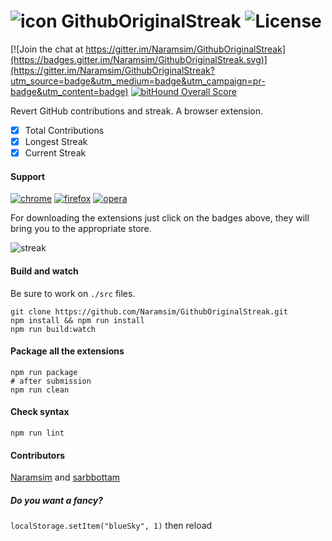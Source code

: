 ![icon](https://raw.githubusercontent.com/Naramsim/GithubOriginalStreak/master/chrome/icons/g48.png) GithubOriginalStreak ![License](https://img.shields.io/badge/License-MPL2.0-yellowgreen.svg)
===

[![Join the chat at https://gitter.im/Naramsim/GithubOriginalStreak](https://badges.gitter.im/Naramsim/GithubOriginalStreak.svg)](https://gitter.im/Naramsim/GithubOriginalStreak?utm_source=badge&utm_medium=badge&utm_campaign=pr-badge&utm_content=badge) [![bitHound Overall Score](https://www.bithound.io/github/Naramsim/GithubOriginalStreak/badges/score.svg)](https://www.bithound.io/github/Naramsim/GithubOriginalStreak)

Revert GitHub contributions and streak. A browser extension.
- [x] Total Contributions
- [x] Longest Streak
- [x] Current Streak

#### Support
[![chrome](https://img.shields.io/badge/chrome-v1.6-brightgreen.svg)](https://chrome.google.com/webstore/detail/github-original-streak/jgfeifpakohnblfnjdpigclinhbkocja)
[![firefox](https://img.shields.io/badge/firefox-v1.6-brightgreen.svg)](https://addons.mozilla.org/en-US/firefox/addon/github-original-streak/)
[![opera](https://img.shields.io/badge/opera-v1.6-brightgreen.svg)](https://addons.opera.com/it/extensions/details/github-original-streak/)

For downloading the extensions just click on the badges above, they will bring you to the appropriate store.

![streak](https://raw.githubusercontent.com/Naramsim/GithubOriginalStreak/master/chrome/icons/streak.jpg)

#### Build and watch

Be sure to work on `./src` files.

```shell
git clone https://github.com/Naramsim/GithubOriginalStreak.git
npm install && npm run install
npm run build:watch
```

#### Package all the extensions
```shell
npm run package
# after submission
npm run clean
```

#### Check syntax
```shell
npm run lint
```

#### Contributors
[Naramsim](https://github.com/Naramsim) and [sarbbottam](https://github.com/sarbbottam)

##### Do you want a fancy?
`localStorage.setItem("blueSky", 1)` then reload
